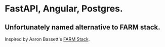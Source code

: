 # FastAPI, Angular, Postgres.

## Unfortunately named alternative to FARM stack.

Inspired by Aaron Bassett's [FARM Stack](https://www.mongodb.com/developer/how-to/FARM-Stack-FastAPI-React-MongoDB/).
